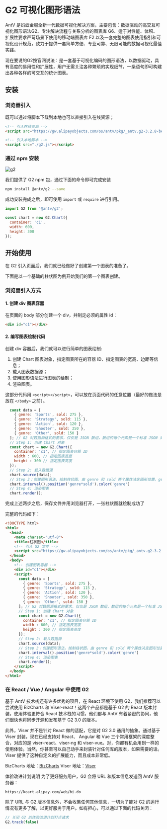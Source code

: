 # G2 可视化图形语法

AntV 是蚂蚁金服全新一代数据可视化解决方案，主要包含：数据驱动的高交互可视化图形语法G2、专注解决流程与关系分析的图表库 G6、适于对性能、体积、扩展性要求严苛场景下使用的移动端图表库 F2 以及一套完整的图表使用指引和可视化设计规范，致力于提供一套简单方便、专业可靠、无限可能的数据可视化最佳实践。

现在要说的G2按官网说法：是一套基于可视化编码的图形语法，以数据驱动，具有高度的易用性和扩展性，用户无需关注各种繁琐的实现细节，一条语句即可构建出各种各样的可交互的统计图表。

## 安装

### 浏览器引入

既可以通过将脚本下载到本地也可以直接引入在线资源；

```html
<!-- 引入在线资源 -->
<script src="https://gw.alipayobjects.com/os/antv/pkg/_antv.g2-3.2.8-beta.5/dist/g2.min.js"></script>
```

```html
<!-- 引入本地脚本 -->
<script src="./g2.js"></script>
```

### 通过 npm 安装

![g2](https://www.npmjs.com/package/@antv/g2)

我们提供了 G2 npm 包，通过下面的命令即可完成安装

```bash
npm install @antv/g2 --save
```

成功安装完成之后，即可使用 `import` 或 `require` 进行引用。

```js
import G2 from '@antv/g2';

const chart = new G2.Chart({
  container: 'c1',
  width: 600,
  height: 300
});
```

## 开始使用

在 G2 引入页面后，我们就已经做好了创建第一个图表的准备了。

下面是以一个基础的柱状图为例开始我们的第一个图表创建。

### 浏览器引入方式

#### 1. 创建 div 图表容器

在页面的 body 部分创建一个 div，并制定必须的属性 id：

```html
<div id="c1"></div>
```

#### 2. 编写图表绘制代码

创建 div 容器后，我们就可以进行简单的图表绘制:

1. 创建 Chart 图表对象，指定图表所在的容器 ID、指定图表的宽高、边距等信息；
2. 载入图表数据源；
3. 使用图形语法进行图表的绘制；
4. 渲染图表。

这部分代码用 `<script></script>`，可以放在页面代码的任意位置（最好的做法是放在 `</body>` 之前）。

```js
  const data = [
    { genre: 'Sports', sold: 275 },
    { genre: 'Strategy', sold: 115 },
    { genre: 'Action', sold: 120 },
    { genre: 'Shooter', sold: 350 },
    { genre: 'Other', sold: 150 }
  ]; // G2 对数据源格式的要求，仅仅是 JSON 数组，数组的每个元素是一个标准 JSON 对象。
  // Step 1: 创建 Chart 对象
  const chart = new G2.Chart({
    container: 'c1', // 指定图表容器 ID
    width : 600, // 指定图表宽度
    height : 300 // 指定图表高度
  });
  // Step 2: 载入数据源
  chart.source(data);
  // Step 3：创建图形语法，绘制柱状图，由 genre 和 sold 两个属性决定图形位置，genre 映射至 x 轴，sold 映射至 y 轴
  chart.interval().position('genre*sold').color('genre')
  // Step 4: 渲染图表
  chart.render();
```

完成上述两步之后，保存文件并用浏览器打开，一张柱状图就绘制成功了

完整的代码如下：

```html
<!DOCTYPE html>
<html>
  <head>
    <meta charset="utf-8">
    <title>柱状图</title>
    <!-- 引入 G2 文件 -->
    <script src="https://gw.alipayobjects.com/os/antv/pkg/_antv.g2-3.2.8-beta.5/dist/g2.min.js"></script>
  </head>
  <body>
    <!-- 创建图表容器 -->
    <div id="c1"></div>
    <script>
      const data = [
        { genre: 'Sports', sold: 275 },
        { genre: 'Strategy', sold: 115 },
        { genre: 'Action', sold: 120 },
        { genre: 'Shooter', sold: 350 },
        { genre: 'Other', sold: 150 }
      ]; // G2 对数据源格式的要求，仅仅是 JSON 数组，数组的每个元素是一个标准 JSON 对象。
      // Step 1: 创建 Chart 对象
      const chart = new G2.Chart({
        container: 'c1', // 指定图表容器 ID
        width : 600, // 指定图表宽度
        height : 300 // 指定图表高度
      });
      // Step 2: 载入数据源
      chart.source(data);
      // Step 3：创建图形语法，绘制柱状图，由 genre 和 sold 两个属性决定图形位置，genre 映射至 x 轴，sold 映射至 y 轴
      chart.interval().position('genre*sold').color('genre')
      // Step 4: 渲染图表
      chart.render();
    </script>
  </body>
</html>
```

### 在 React / Vue / Angular 中使用 G2

基于 AntV 技术栈还有许多优秀的项目，在 React 环境下使用 G2，我们推荐可以尝试使用 BizCharts 和 Viser-react！这两个产品都是基于 G2 的 React 版本封装，使用体验更符合 React 技术栈的习惯，他们都与 AntV 有着紧密的协同，他们很快也将同步开源和发布基于 G2 3.0 的版本。

此外，Viser 并不是针对 React 做的适配，它是对 G2 3.0 通用的抽象。通过基于 Viser 封装，现在已经支持对 React、 Angular 和 Vue 三个常用框架的深度整合，对应的是 viser-react、viser-ng 和 viser-vue。对，你都有机会用到一样的使用体验。当然，你甚至可以自己动手来封装针对任何库的版本，如果需要的话。Viser 提供了这种自定义的扩展能力，而且成本非常低。

BizCharts 地址：[BizCharts](https://alibaba.github.io/BizCharts/)
Viser 地址：[Viser](https://viserjs.github.io/)

体验改进计划说明
为了更好服务用户，G2 会将 URL 和版本信息发送回 AntV 服务器：

```url
https://kcart.alipay.com/web/bi.do
```

除了 URL 与 G2 版本信息外，不会收集任何其他信息，一切为了能对 G2 的运行情况有更多了解，以更好服务于用户。如有担心，可以通过下面的代码关闭：

```js
// 关闭 G2 的体验改进计划打点请求
G2.track(false)
```